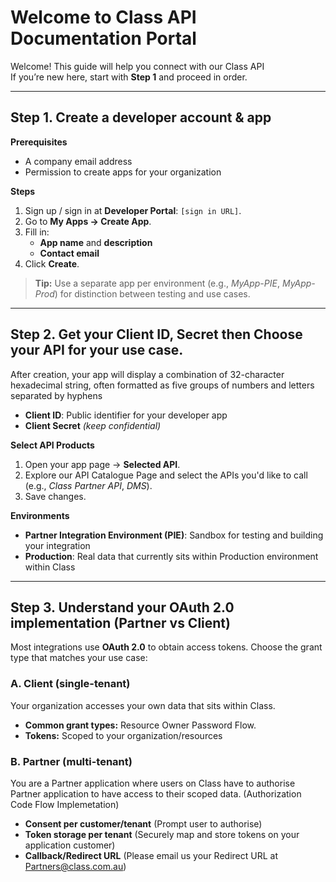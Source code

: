 # Welcome to Class API Documentation Portal

Welcome! This guide will help you connect with our Class API  
If you’re new here, start with **Step 1** and proceed in order.

---


## Step 1. Create a developer account & app

**Prerequisites**
- A company email address
- Permission to create apps for your organization

**Steps**
1. Sign up / sign in at **Developer Portal**: `[sign in URL]`.
2. Go to **My Apps → Create App**.
3. Fill in:
   - **App name** and **description**
   - **Contact email**
4. Click **Create**.

> **Tip:** Use a separate app per environment (e.g., *MyApp-PIE*, *MyApp-Prod*) for distinction between testing and use cases.

---

## Step 2. Get your Client ID, Secret then Choose your API for your use case.

After creation, your app will display a combination of 32-character hexadecimal string, often formatted as five groups of numbers and letters separated by hyphens
- **Client ID**: Public identifier for your developer app  
- **Client Secret** *(keep confidential)*

**Select API Products**
1. Open your app page → **Selected API**.
2. Explore our API Catalogue Page and select the APIs you'd like to call (e.g., *Class Partner API*, *DMS*).
3. Save changes.

> 

**Environments**
- **Partner Integration Environment (PIE)**: Sandbox for testing and building your integration
- **Production**: Real data that currently sits within Production environment within Class

---

## Step 3. Understand your OAuth 2.0 implementation (Partner vs Client)

Most integrations use **OAuth 2.0** to obtain access tokens. Choose the grant type that matches your use case:

### A. Client (single-tenant)
Your organization accesses your own data that sits within Class.
- **Common grant types:** Resource Owner Password Flow.
- **Tokens:** Scoped to your organization/resources


### B. Partner (multi-tenant)
You are a Partner application where users on Class have to authorise Partner application to have access to their scoped data. (Authorization Code Flow Implemetation)
- **Consent per customer/tenant** (Prompt user to authorise)
- **Token storage per tenant** (Securely map and store tokens on your application customer)
- **Callback/Redirect URL** (Please email us your Redirect URL at Partners@class.com.au)



